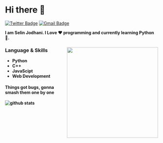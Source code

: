 <h1> Hi there 👋 </h1>

[![Twitter Badge](https://img.shields.io/badge/-JodhaniSelin-1ca0f1?style=flat-square&logo=twitter&logoColor=white&link=https://twitter.com/JodhaniSelin)](https://twitter.com/JodhaniSelin)  [![Gmail Badge](https://img.shields.io/badge/-jodhaniselin.sj@gmail.com-c14438?style=flat-square&logo=Gmail&logoColor=white&link=mailto:jodhaniselin.sj@gmail.com)](mailto:jodhaniselin.sj@.com)

<p> <b>I am Selin Jodhani. I Love ❤️ programming and currently learning Python 🐍. <b></p>

<img align="right" src="https://drive.google.com/file/d/1UPSdaNXiPZetXCN0IjSMZbmWVmsrqTLF/preview" height="300" width="300">

<h3> Language & Skills </h3>

- Python
- C++
- JavaScipt
- Web Development

<h4>Things got bugs, gonna smash them one by one</h4>

![github stats](https://github-readme-stats.vercel.app/api?username=SelinJodhani&show_icons=true)

<!--
**SelinJodhani/SelinJodhani** is a ✨ _special_ ✨ repository because its `README.md` (this file) appears on your GitHub profile.

Here are some ideas to get you started:

- 🔭 I’m currently working on ...
- 🌱 I’m currently learning ...
- 👯 I’m looking to collaborate on ...
- 🤔 I’m looking for help with ...
- 💬 Ask me about ...
- 📫 How to reach me: ...
- 😄 Pronouns: ...
- ⚡ Fun fact: ...
-->

